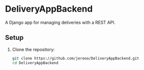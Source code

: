 <!-- # DeliveryAppBackend
A Django app for managing deliveries with a REST API.

## Setup
1. Clone the repository:
   ```bash
   git clone https://github.com/YourGitHubUsername/DeliveryAppBackend.git
   cd DeliveryAppBackend -->

# DeliveryAppBackend
A Django app for managing deliveries with a REST API.

## Setup
1. Clone the repository:
   ```bash
   git clone https://github.com/jereoo/DeliveryAppBackend.git
   cd DeliveryAppBackend